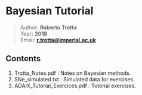 # Bayesian Tutorial

> Author: **Roberto Trotta**  
> Year: **2018**  
> Email: **[r.trotta@imperial.ac.uk](mailto:r.trotta@imperial.ac.uk)**

## Contents

1. Trotta_Notes.pdf : Notes on Bayesian methods.
1. SNe_simulated.txt : Simulated data for exercises.
1. ADAIX_Tutorial_Exercices.pdf : Tutorial exercises.
